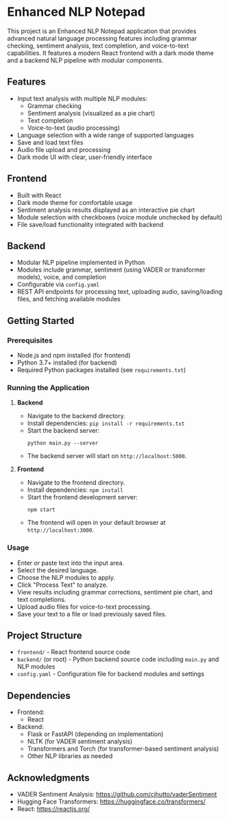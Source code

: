 # Enhanced NLP Notepad

This project is an Enhanced NLP Notepad application that provides advanced natural language processing features including grammar checking, sentiment analysis, text completion, and voice-to-text capabilities. It features a modern React frontend with a dark mode theme and a backend NLP pipeline with modular components.

## Features

- Input text analysis with multiple NLP modules:
  - Grammar checking
  - Sentiment analysis (visualized as a pie chart)
  - Text completion
  - Voice-to-text (audio processing)
- Language selection with a wide range of supported languages
- Save and load text files
- Audio file upload and processing
- Dark mode UI with clear, user-friendly interface

## Frontend

- Built with React
- Dark mode theme for comfortable usage
- Sentiment analysis results displayed as an interactive pie chart
- Module selection with checkboxes (voice module unchecked by default)
- File save/load functionality integrated with backend

## Backend

- Modular NLP pipeline implemented in Python
- Modules include grammar, sentiment (using VADER or transformer models), voice, and completion
- Configurable via `config.yaml`
- REST API endpoints for processing text, uploading audio, saving/loading files, and fetching available modules

## Getting Started

### Prerequisites

- Node.js and npm installed (for frontend)
- Python 3.7+ installed (for backend)
- Required Python packages installed (see `requirements.txt`)

### Running the Application

1. **Backend**

   - Navigate to the backend directory.
   - Install dependencies: `pip install -r requirements.txt`
   - Start the backend server:
     ```
     python main.py --server
     ```
   - The backend server will start on `http://localhost:5000`.

2. **Frontend**

   - Navigate to the frontend directory.
   - Install dependencies: `npm install`
   - Start the frontend development server:
     ```
     npm start
     ```
   - The frontend will open in your default browser at `http://localhost:3000`.

### Usage

- Enter or paste text into the input area.
- Select the desired language.
- Choose the NLP modules to apply.
- Click "Process Text" to analyze.
- View results including grammar corrections, sentiment pie chart, and text completions.
- Upload audio files for voice-to-text processing.
- Save your text to a file or load previously saved files.

## Project Structure

- `frontend/` - React frontend source code
- `backend/` (or root) - Python backend source code including `main.py` and NLP modules
- `config.yaml` - Configuration file for backend modules and settings

## Dependencies

- Frontend:
  - React
- Backend:
  - Flask or FastAPI (depending on implementation)
  - NLTK (for VADER sentiment analysis)
  - Transformers and Torch (for transformer-based sentiment analysis)
  - Other NLP libraries as needed

## Acknowledgments

- VADER Sentiment Analysis: https://github.com/cjhutto/vaderSentiment
- Hugging Face Transformers: https://huggingface.co/transformers/
- React: https://reactjs.org/
